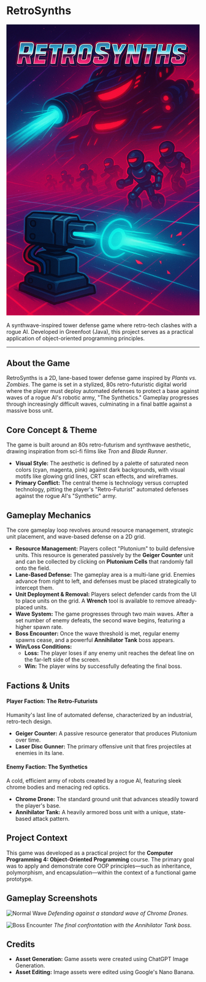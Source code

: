 # RetroSynths

<p align="center">
  <img src="images/RetroSynths_cover.png" alt="RetroSynths Cover Art" width="600">
</p>

A synthwave-inspired tower defense game where retro-tech clashes with a rogue AI. Developed in Greenfoot (Java), this project serves as a practical application of object-oriented programming principles.

---

## About the Game

RetroSynths is a 2D, lane-based tower defense game inspired by *Plants vs. Zombies*. The game is set in a stylized, 80s retro-futuristic digital world where the player must deploy automated defenses to protect a base against waves of a rogue AI's robotic army, "The Synthetics." Gameplay progresses through increasingly difficult waves, culminating in a final battle against a massive boss unit.

## Core Concept & Theme

The game is built around an 80s retro-futurism and synthwave aesthetic, drawing inspiration from sci-fi films like *Tron* and *Blade Runner*.

*   **Visual Style:** The aesthetic is defined by a palette of saturated neon colors (cyan, magenta, pink) against dark backgrounds, with visual motifs like glowing grid lines, CRT scan effects, and wireframes.
*   **Primary Conflict:** The central theme is technology versus corrupted technology, pitting the player's "Retro-Futurist" automated defenses against the rogue AI's "Synthetic" army.

## Gameplay Mechanics

The core gameplay loop revolves around resource management, strategic unit placement, and wave-based defense on a 2D grid.

*   **Resource Management:** Players collect "Plutonium" to build defensive units. This resource is generated passively by the **Geiger Counter** unit and can be collected by clicking on **Plutonium Cells** that randomly fall onto the field.
*   **Lane-Based Defense:** The gameplay area is a multi-lane grid. Enemies advance from right to left, and defenses must be placed strategically to intercept them.
*   **Unit Deployment & Removal:** Players select defender cards from the UI to place units on the grid. A **Wrench** tool is available to remove already-placed units.
*   **Wave System:** The game progresses through two main waves. After a set number of enemy defeats, the second wave begins, featuring a higher spawn rate.
*   **Boss Encounter:** Once the wave threshold is met, regular enemy spawns cease, and a powerful **Annihilator Tank** boss appears.
*   **Win/Loss Conditions:**
    *   **Loss:** The player loses if any enemy unit reaches the defeat line on the far-left side of the screen.
    *   **Win:** The player wins by successfully defeating the final boss.

## Factions & Units

#### Player Faction: The Retro-Futurists
Humanity's last line of automated defense, characterized by an industrial, retro-tech design.
*   **Geiger Counter:** A passive resource generator that produces Plutonium over time.
*   **Laser Disc Gunner:** The primary offensive unit that fires projectiles at enemies in its lane.

#### Enemy Faction: The Synthetics
A cold, efficient army of robots created by a rogue AI, featuring sleek chrome bodies and menacing red optics.
*   **Chrome Drone:** The standard ground unit that advances steadily toward the player's base.
*   **Annihilator Tank:** A heavily armored boss unit with a unique, state-based attack pattern.

## Project Context

This game was developed as a practical project for the **Computer Programming 4: Object-Oriented Programming** course. The primary goal was to apply and demonstrate core OOP principles—such as inheritance, polymorphism, and encapsulation—within the context of a functional game prototype.

## Gameplay Screenshots

![Normal Wave](images/normal_preview.png)
*Defending against a standard wave of Chrome Drones.*

![Boss Encounter](images/boss_preview.png)
*The final confrontation with the Annihilator Tank boss.*

## Credits

*   **Asset Generation:** Game assets were created using ChatGPT Image Generation.
*   **Asset Editing:** Image assets were edited using Google's Nano Banana.
